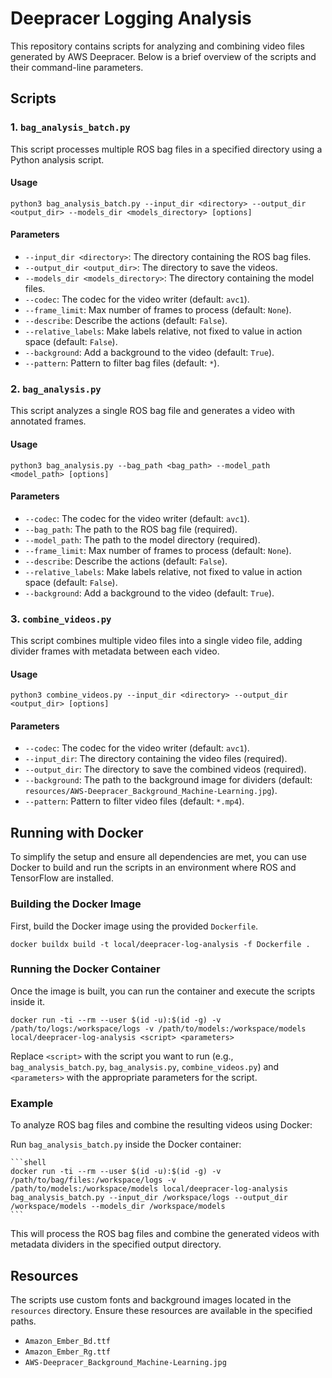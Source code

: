 # Deepracer Logging Analysis

This repository contains scripts for analyzing and combining video files generated by AWS Deepracer. Below is a brief overview of the scripts and their command-line parameters.

## Scripts

### 1. `bag_analysis_batch.py`

This script processes multiple ROS bag files in a specified directory using a Python analysis script.

#### Usage

```shell
python3 bag_analysis_batch.py --input_dir <directory> --output_dir <output_dir> --models_dir <models_directory> [options]
```

#### Parameters

- `--input_dir <directory>`: The directory containing the ROS bag files.
- `--output_dir <output_dir>`: The directory to save the videos.
- `--models_dir <models_directory>`: The directory containing the model files.
- `--codec`: The codec for the video writer (default: `avc1`).
- `--frame_limit`: Max number of frames to process (default: `None`).
- `--describe`: Describe the actions (default: `False`).
- `--relative_labels`: Make labels relative, not fixed to value in action space (default: `False`).
- `--background`: Add a background to the video (default: `True`).
- `--pattern`: Pattern to filter bag files (default: `*`).

### 2. `bag_analysis.py`

This script analyzes a single ROS bag file and generates a video with annotated frames.

#### Usage

```shell
python3 bag_analysis.py --bag_path <bag_path> --model_path <model_path> [options]
```

#### Parameters

- `--codec`: The codec for the video writer (default: `avc1`).
- `--bag_path`: The path to the ROS bag file (required).
- `--model_path`: The path to the model directory (required).
- `--frame_limit`: Max number of frames to process (default: `None`).
- `--describe`: Describe the actions (default: `False`).
- `--relative_labels`: Make labels relative, not fixed to value in action space (default: `False`).
- `--background`: Add a background to the video (default: `True`).

### 3. `combine_videos.py`

This script combines multiple video files into a single video file, adding divider frames with metadata between each video.

#### Usage

```shell
python3 combine_videos.py --input_dir <directory> --output_dir <output_dir> [options]
```

#### Parameters

- `--codec`: The codec for the video writer (default: `avc1`).
- `--input_dir`: The directory containing the video files (required).
- `--output_dir`: The directory to save the combined videos (required).
- `--background`: The path to the background image for dividers (default: `resources/AWS-Deepracer_Background_Machine-Learning.jpg`).
- `--pattern`: Pattern to filter video files (default: `*.mp4`).

## Running with Docker

To simplify the setup and ensure all dependencies are met, you can use Docker to build and run the scripts in an environment where ROS and TensorFlow are installed.

### Building the Docker Image

First, build the Docker image using the provided `Dockerfile`.

```shell
docker buildx build -t local/deepracer-log-analysis -f Dockerfile .
```

### Running the Docker Container

Once the image is built, you can run the container and execute the scripts inside it.

```shell
docker run -ti --rm --user $(id -u):$(id -g) -v /path/to/logs:/workspace/logs -v /path/to/models:/workspace/models local/deepracer-log-analysis <script> <parameters>
```

Replace `<script>` with the script you want to run (e.g., `bag_analysis_batch.py`, `bag_analysis.py`, `combine_videos.py`) and `<parameters>` with the appropriate parameters for the script.

### Example

To analyze ROS bag files and combine the resulting videos using Docker:

Run `bag_analysis_batch.py` inside the Docker container:

    ```shell
    docker run -ti --rm --user $(id -u):$(id -g) -v /path/to/bag/files:/workspace/logs -v /path/to/models:/workspace/models local/deepracer-log-analysis bag_analysis_batch.py --input_dir /workspace/logs --output_dir /workspace/models --models_dir /workspace/models
    ```

This will process the ROS bag files and combine the generated videos with metadata dividers in the specified output directory.

## Resources

The scripts use custom fonts and background images located in the `resources` directory. Ensure these resources are available in the specified paths.

- `Amazon_Ember_Bd.ttf`
- `Amazon_Ember_Rg.ttf`
- `AWS-Deepracer_Background_Machine-Learning.jpg`

